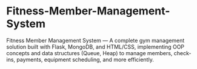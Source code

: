 # Fitness-Member-Management-System
Fitness Member Management System — A complete gym management solution built with Flask, MongoDB, and HTML/CSS, implementing OOP concepts and data structures (Queue, Heap) to manage members, check-ins, payments, equipment scheduling, and more efficiently.

